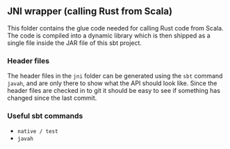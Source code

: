 ## JNI wrapper (calling Rust from Scala)

This folder contains the glue code needed for calling Rust code from Scala. The code is compiled into a dynamic library which is then shipped as a single file inside the JAR file of this sbt project.

### Header files

The header files in the `jni` folder can be generated using the `sbt` command `javah`, and are only there to show what the API should look like. Since the header files are checked in to git it should be easy to see if something has changed since the last commit.

### Useful sbt commands

- `native / test`
- `javah`
